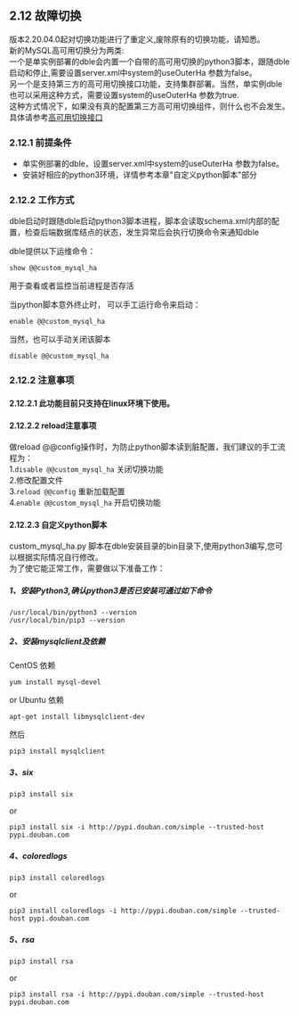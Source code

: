 ## 2.12 故障切换  
版本2.20.04.0起对切换功能进行了重定义,废除原有的切换功能，请知悉。  
新的MySQL高可用切换分为两类:  
一个是单实例部署的dble会内置一个自带的高可用切换的python3脚本，跟随dble启动和停止,需要设置server.xml中system的useOuterHa 参数为false。  
另一个是支持第三方的高可用切换接口功能，支持集群部署。当然，单实例dble也可以采用这种方式，需要设置system的useOuterHa 参数为true.  
这种方式情况下，如果没有真的配置第三方高可用切换组件，则什么也不会发生。
具体请参考[高可用切换接口](2.23_outerHa_linkage.md)

### 2.12.1  前提条件
* 单实例部署的dble，设置server.xml中system的useOuterHa 参数为false。
* 安装好相应的python3环境，详情参考本章"自定义python脚本"部分

### 2.12.2 工作方式
dble启动时跟随dble启动python3脚本进程，脚本会读取schema.xml内部的配置，检查后端数据库结点的状态，发生异常后会执行切换命令来通知dble

dble提供以下运维命令： 
``` 
show @@custom_mysql_ha  
```
用于查看或者监控当前进程是否存活

当python脚本意外终止时，
可以手工运行命令来启动：
```
enable @@custom_mysql_ha
```

当然，也可以手动关闭该脚本  
```
disable @@custom_mysql_ha
```

### 2.12.2 注意事项
#### 2.12.2.1 此功能目前只支持在linux环境下使用。   
#### 2.12.2.2 reload注意事项  
做reload @@config操作时，为防止python脚本读到脏配置，我们建议的手工流程为：  
1.```disable @@custom_mysql_ha```  关闭切换功能  
2.修改配置文件  
3.```reload @@config```  重新加载配置  
4.```enable @@custom_mysql_ha``` 开启切换功能  

#### 2.12.2.3 自定义python脚本

custom\_mysql\_ha.py 脚本在dble安装目录的bin目录下,使用python3编写,您可以根据实际情况自行修改。  
为了使它能正常工作，需要做以下准备工作：
##### 1、安装Python3,确认python3是否已安装可通过如下命令
```
/usr/local/bin/python3 --version
/usr/local/bin/pip3 --version
``` 
##### 2、安装mysqlclient及依赖
CentOS 依赖  
```
yum install mysql-devel
```  
or Ubuntu 依赖   
```
apt-get install libmysqlclient-dev
```  
  
然后  
```
pip3 install mysqlclient
``` 

##### 3、six
```
pip3 install six
```  
or    
```
pip3 install six -i http://pypi.douban.com/simple --trusted-host pypi.douban.com
```  

##### 4、coloredlogs
```
pip3 install coloredlogs
```  
or  
```
pip3 install coloredlogs -i http://pypi.douban.com/simple --trusted-host pypi.douban.com
```

##### 5、rsa  
```
pip3 install rsa
```  
or  
```
pip3 install rsa -i http://pypi.douban.com/simple --trusted-host pypi.douban.com
```



 

 





